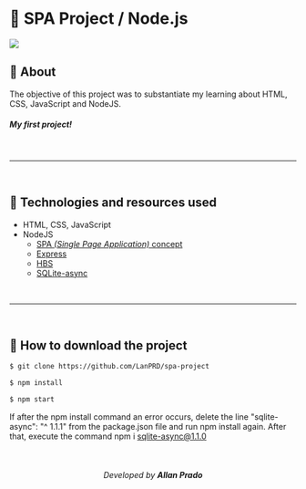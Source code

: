 # 🚀 SPA Project / Node.js

<img src="public/images/spaProject.gif">

## 📖 About

The objective of this project was to substantiate my learning about HTML, CSS, JavaScript and NodeJS.

##### My first project!

<br>

---

<br>

## 💾 Technologies and resources used

- HTML, CSS, JavaScript
- NodeJS
    - [SPA *(Single Page Application)* concept](https://en.wikipedia.org/wiki/Single-page_application)
    - [Express](https://expressjs.com/pt-br/api.html)
    - [HBS](https://handlebarsjs.com/)
    - [SQLite-async](https://www.npmjs.com/package/sqlite-async)

<br>

---

<br>

## 📁 How to download the project

```bash
$ git clone https://github.com/LanPRD/spa-project

$ npm install

$ npm start
```

If after the npm install command an error occurs, delete the line "sqlite-async": "^ 1.1.1" from the package.json file and run npm install again. After that, execute the command npm i sqlite-async@1.1.0

<br>

<h6 align="center" font-size="11">Developed by <strong>Allan Prado</strong></h6>
